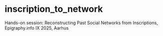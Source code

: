 # inscription_to_network
Hands-on session: Reconstructing Past Social Networks from Inscriptions, Epigraphy.info IX 2025, Aarhus
